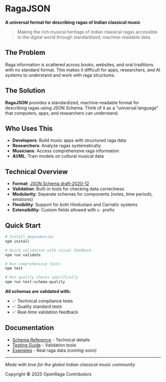 # RagaJSON

**A universal format for describing ragas of Indian classical music**

> Making the rich musical heritage of Indian classical ragas accessible to the digital world through standardized, machine-readable data.

## The Problem

Raga information is scattered across books, websites, and oral traditions with no standard format. This makes it difficult for apps, researchers, and AI systems to understand and work with raga structures.

## The Solution

**RagaJSON** provides a standardized, machine-readable format for describing ragas using JSON Schema. Think of it as a "universal language" that computers, apps, and researchers can understand.

## Who Uses This

- **Developers**: Build music apps with structured raga data
- **Researchers**: Analyze ragas systematically
- **Musicians**: Access comprehensive raga information
- **AI/ML**: Train models on cultural musical data

## Technical Overview

- **Format**: [JSON Schema draft-2020-12](https://json-schema.org/draft/2020-12)
- **Validation**: Built-in tools for checking data correctness
- **Modularity**: Separate schemas for components (notes, time periods, emotions)
- **Flexibility**: Support for both Hindustani and Carnatic systems
- **Extensibility**: Custom fields allowed with `x-` prefix

## Quick Start

```bash
# Install dependencies
npm install

# Quick validation with visual feedback
npm run validate

# Run comprehensive tests
npm test

# Run quality checks specifically
npm run test:schema-quality
```

**All schemas are validated with:**

- ✅ Technical compliance tests
- ✅ Quality standard tests
- ✅ Real-time validation feedback

## Documentation

- [Schema Reference](docs/) - Technical details
- [Testing Guide](docs/testing-guide.md) - Validation tools
- [Examples](examples/) - Real raga data _(coming soon)_

---

_Made with love for the global Indian classical music community_

Copyright © 2025 OpenRaga Contributors

